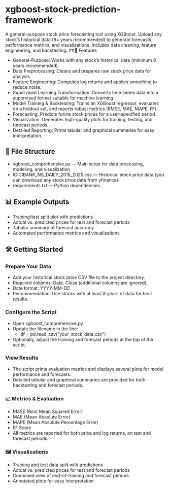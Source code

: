 # xgboost-stock-prediction-framework
A general-purpose stock price forecasting tool using XGBoost. Upload any stock’s historical data (8+ years recommended) to generate forecasts, performance metrics, and visualizations. Includes data cleaning, feature engineering, and backtesting.
##🚀 Features
* General-Purpose: Works with any stock’s historical data (minimum 8 years recommended).
* Data Preprocessing: Cleans and prepares raw stock price data for analysis.
* Feature Engineering: Computes log returns and applies smoothing to reduce noise.
* Supervised Learning Transformation: Converts time series data into a supervised format suitable for machine learning.
* Model Training & Backtesting: Trains an XGBoost regressor, evaluates on a holdout set, and reports robust metrics (RMSE, MAE, MAPE, R²).
* Forecasting: Predicts future stock prices for a user-specified period.
* Visualization: Generates high-quality plots for training, testing, and forecast periods.
* Detailed Reporting: Prints tabular and graphical summaries for easy interpretation.

## 📁 File Structure
* xgboost_comprehensive.py — Main script for data processing, modeling, and visualization.
* ICICIBANK_NS_DAILY_2015_2025.csv — Historical stock price data (you can download any stock price data from yfinance).
* requirements.txt — Python dependencies.

## 📊 Example Outputs
* Training/test split plot with predictions
* Actual vs. predicted prices for test and forecast periods
* Tabular summary of forecast accuracy
* Automated performance metrics and visualizations

## 🛠️ Getting Started
### Prepare Your Data
   * Add your historical stock price CSV file to the project directory.
   * Required columns: Date, Close (additional columns are ignored).
   * Date format: YYYY-MM-DD
   * Recommendation: Use stocks with at least 8 years of data for best results.
### Configure the Script
   * Open xgboost_comprehensive.py.
   * Update the filename in the line:
     * df = pd.read_csv("your_stock_data.csv")
   * Optionally, adjust the training and forecast periods at the top of the script.

###  View Results
   * The script prints evaluation metrics and displays several plots for model performance and forecasts.
   * Detailed tabular and graphical summaries are provided for both backtesting and forecast periods.

### 📈 Metrics & Evaluation
   * RMSE (Root Mean Squared Error)
   * MAE (Mean Absolute Error)
   * MAPE (Mean Absolute Percentage Error)
   * R² Score
   * All metrics are reported for both price and log returns, on test and forecast periods.

### 🖼️ Visualizations
* Training and test data split with predictions
* Actual vs. predicted prices for test and forecast periods
* Combined view of end-of-training and forecast periods
* Annotated plots for easy interpretation    
